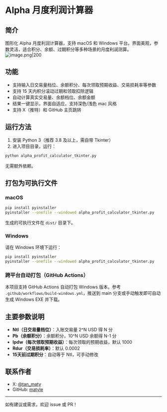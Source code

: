 # Alpha 月度利润计算器

## 简介

图形化 Alpha 月度利润计算器，支持 macOS 和 Windows 平台。界面美观，参数灵活，适合积分、余额、过期积分等多种场景的月度利润测算。
![image.png|200](https://pub-c7c3a09e8d7b4cd3bff5014134cfa3a0.r2.dev/20250602112602.png)
## 功能
- 支持输入日交易量档位、余额积分、每次领取预期收益、交易损耗率等参数
- 支持 15 天内积分滚动过期和领取扣除逻辑
- 自动计算真实交易量、余额档位、余额金额
- 结果一键显示，界面自适应，支持深色/浅色 mac 风格
- 支持 X（推特）和 GitHub 主页跳转

## 运行方法

1. 安装 Python 3（推荐 3.8 及以上，需自带 Tkinter）
2. 进入项目目录，运行：

```bash
python alpha_profit_calculator_tkinter.py
```

无需额外依赖。

## 打包为可执行文件

### macOS

```bash
pip install pyinstaller
pyinstaller --onefile --windowed alpha_profit_calculator_tkinter.py
```

生成的可执行文件在 `dist/` 目录下。

### Windows

请在 Windows 环境下运行：

```bash
pip install pyinstaller
pyinstaller --onefile --windowed alpha_profit_calculator_tkinter.py
```

### 跨平台自动打包（GitHub Actions）

本项目支持 GitHub Actions 自动打包 Windows 版本。参考 `.github/workflows/build-windows.yml`，推送到 main 分支或手动触发即可自动生成 Windows EXE 并下载。

## 主要参数说明
- **Ntl（日交易量档位）**：入账交易量 2^N USD 得 N 分
- **Pb（余额积分）**：余额积分，10^N USD 余额得 N-1 分
- **Ipdw（每次领取预期收益）**：每次领取的预期收益，默认 1000
- **Rdur（交易损耗率）**：默认 0.0002
- **15天前过期积分**：自动等于 Ntl，可手动修改

## 联系作者
- X: [@tan_maty](https://x.com/tan_maty)
- GitHub: [matyle](https://github.com/matyle)

---

如有建议或需求，欢迎 issue 或 PR！ 
